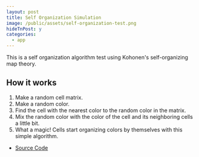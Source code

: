 ```yaml
---
layout: post
title: Self Organization Simulation
image: /public/assets/self-organization-test.png
hideTnPost: y
categories:
  - app
---
```


This is a self organization algorithm test using Kohonen's self-organizing map theory.

<!--more--> 

<div id="test-area"></div>

## How it works
1. Make a random cell matrix.
2. Make a random color.
3. Find the cell with the nearest color to the random color in the matrix.
4. Mix the random color with the color of the cell and its neighboring cells a little bit.
5. What a magic! Cells start organizing colors by themselves with this simple algorithm.


- <a href="https://github.com/takasoft/self-organizing-simulation" target="_blank">Source Code</a> 

<script src="{{ site.baseurl }}/public/js/phaser.min.js"></script>
<script src="{{ site.baseurl }}/public/js/selfOrganizing.js"></script>
